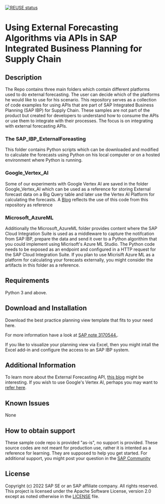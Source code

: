 [![REUSE status](https://api.reuse.software/badge/github.com/SAP-samples/integrated-business-planning-external-forecasting-python)](https://api.reuse.software/info/github.com/SAP-samples/integrated-business-planning-external-forecasting-python)

# Using External Forecasting Algorithms via APIs in SAP Integrated Business Planning for Supply Chain 


## Description
The Repo contains three main folders which contain different platforms used to do external forecasting. The user can decide which of the platforms he would like to use for his scenario. This repository serves as a collection of code examples for using APIs that are part of SAP Integrated Business Planning (SAP IBP) for Supply Chain. These samples are not part of the product but created for developers to understand how to consume the APIs or use them to integrate with their processes. The focus is on integrating with external forecasting APIs.

### The SAP_IBP_ExternalForeasting
This folder contains Python scripts which can be downloaded and modified to calculate the forecasts using Python on his local computer or on a hosted environment where Python is running.

###  Google_Vertex_AI 
Some of our experiments with Google Vertex AI are saved in the folder Google_Vertex_AI which can be used as a reference for storing External forecast data on a Big Query table and later use the Vertex AI Platform for calculating the forecasts. A [Blog](https://saviodomnic.medium.com/google-vertex-ai-for-supply-chain-planning-a39039ad9c6b) reflects the use of this code from this repository as reference

### Microsoft_AzureML
Additionally the Microsoft_AzureML folder provides content where the SAP Cloud Integration Suite is used as a middleware to capture the notifcation from SAP IBP, prepare the data and send it over to a Python algorithim that you could implement using Micrisoft's Azure ML Studio. The Python code needs to be exposed as an endpoint and configured in a HTTP request for the SAP Cloud Integration Suite. If you plan to use Micrisift Azure ML as a platform for calculating your forecasts externally, you might consider the artifacts in this folder as a reference.


## Requirements
Python 3 and above.

## Download and Installation
Download the best practice planning view template that fits to your need here.

For more information have a look at [SAP note 3170544.](https://launchpad.support.sap.com/#/notes/3170544).

If you like to visualize your planning view via Excel, then you might intall the Excel add-in and configure the access to an SAP IBP system.

## Additional Information
To learn more about the External Forecasting API, [this blog](https://blogs.sap.com/2022/05/11/how-to-forecast-using-custom-external-algorithms) might be interesting.
If you wish to use Google's Vertex AI, perhaps you may want to [refer here](https://cloud.google.com/vertex-ai).

## Known Issues
None

## How to obtain support 
These sample code repo is provided "as-is", no support is provided. These source codes are not meant for production use, rather it is intented as a reference for learning. They are supposed to help you get started. For additional support, you might post your question in the [SAP Community](https://answers.sap.com/questions/ask.html)
 
## License
Copyright (c) 2022 SAP SE or an SAP affiliate company. All rights reserved. This project is licensed under the Apache Software License, version 2.0 except as noted otherwise in the [LICENSE](LICENSE) file.
